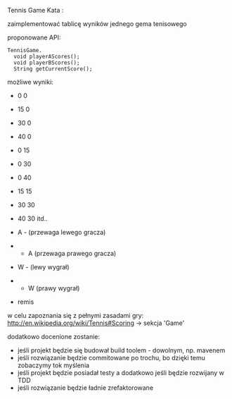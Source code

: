 Tennis Game Kata :

zaimplementować tablicę wyników jednego gema tenisowego

proponowane API:

    TennisGame.
      void playerAScores();
      void playerBScores();
      String getCurrentScore();

możliwe wyniki:

* 0 0
* 15 0
* 30 0
* 40 0
*  0 15
*  0 30
*  0 40
* 15 15
* 30 30
* 40 30
itd..

*  A -  (przewaga lewego gracza)
*  - A  (przewaga prawego gracza)
*  W -  (lewy wygrał)
*  - W  (prawy wygrał)
*  remis

w celu zapoznania się z pełnymi zasadami gry:
http://en.wikipedia.org/wiki/Tennis#Scoring -> sekcja 'Game'

dodatkowo docenione zostanie:

 * jeśli projekt będzie się budował build toolem - dowolnym, np. mavenem
 * jeśli rozwiązanie będzie commitowane po trochu, bo dzięki temu zobaczymy tok myślenia
 * jeśli projekt będzie posiadał testy a dodatkowo jeśli będzie rozwijany w TDD
 * jeśli rozwiązanie będzie ładnie zrefaktorowane
